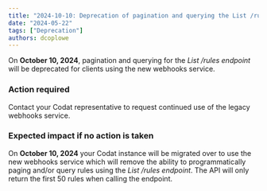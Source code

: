 ```yaml
---
title: "2024-10-10: Deprecation of pagination and querying the List /rules endpoint"
date: "2024-05-22"
tags: ["Deprecation"]
authors: dcoplowe
---
```


On **October 10, 2024**, pagination and querying for the *List /rules endpoint* will be deprecated for clients using the new webhooks service.

<!--truncate-->

### Action required

Contact your Codat representative to request continued use of the legacy webhooks service. 

### Expected impact if no action is taken

On **October 10, 2024** your Codat instance will be migrated over to use the new webhooks service which will remove the ability to programmatically paging and/or query rules using the *List /rules endpoint*. The API will only return the first 50 rules when calling the endpoint.